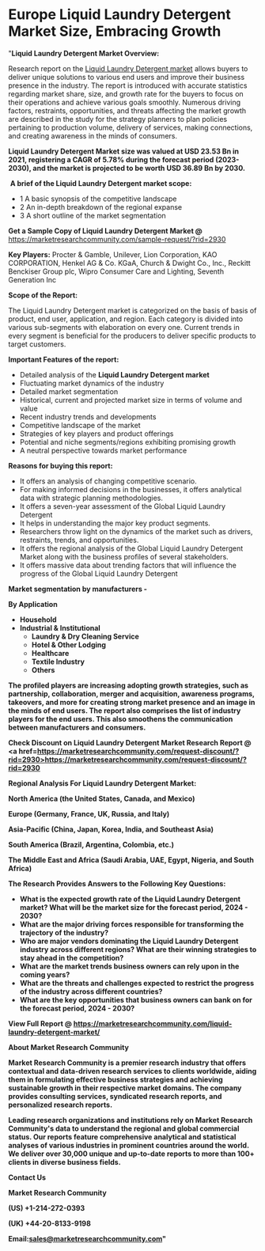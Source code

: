 # Europe Liquid Laundry Detergent Market Size, Embracing Growth
"<strong>Liquid Laundry Detergent Market Overview:</strong>

Research report on the <a href=https://marketresearchcommunity.com/liquid-laundry-detergent-market/>Liquid Laundry Detergent market</a> allows buyers to deliver unique solutions to various end users and improve their business presence in the industry. The report is introduced with accurate statistics regarding market share, size, and growth rate for the buyers to focus on their operations and achieve various goals smoothly. Numerous driving factors, restraints, opportunities, and threats affecting the market growth are described in the study for the strategy planners to plan policies pertaining to production volume, delivery of services, making connections, and creating awareness in the minds of consumers.

<strong>Liquid Laundry Detergent Market size was valued at USD 23.53 Bn in 2021, registering a CAGR of 5.78% during the forecast period (2023-2030), and the market is projected to be worth USD 36.89 Bn by 2030.</strong>

 <Strong>A brief of the Liquid Laundry Detergent market scope:</Strong>
<ul>
 <li>1  A basic synopsis of the competitive landscape</li>
 <li>2  An in-depth breakdown of the regional expanse</li>
 <li>3  A short outline of the market segmentation</li>
</ul>
<strong>Get a Sample Copy of Liquid Laundry Detergent Market @ </b></strong><a href=https://marketresearchcommunity.com/sample-request/?rid=2930><u>https://marketresearchcommunity.com/sample-request/?rid=2930</u></a>

<strong>Key Players:</strong> 
Procter &amp; Gamble, Unilever, Lion Corporation, KAO CORPORATION, Henkel AG &amp; Co. KGaA, Church &amp; Dwight Co., Inc., Reckitt Benckiser Group plc, Wipro Consumer Care and Lighting, Seventh Generation Inc

<strong>Scope of the Report:</strong>

The Liquid Laundry Detergent market is categorized on the basis of basis of product, end user, application, and region. Each category is divided into various sub-segments with elaboration on every one. Current trends in every segment is beneficial for the producers to deliver specific products to target customers.

<strong><b>Important Features of the report:</b></strong>
<ul>
  <li>Detailed analysis of the <strong><b>Liquid Laundry Detergent </b></strong><strong><b>market</b></strong></li>
  <li>Fluctuating market dynamics of the industry</li>
  <li>Detailed market segmentation</li>
  <li>Historical, current and projected market size in terms of volume and value</li>
  <li>Recent industry trends and developments</li>
  <li>Competitive landscape of the market</li>
  <li>Strategies of key players and product offerings</li>
  <li>Potential and niche segments/regions exhibiting promising growth</li>
  <li>A neutral perspective towards market performance</li>
</ul>
<strong><b>Reasons for buying this report:</b></strong>
<ul>
  <li>It offers an analysis of changing competitive scenario.</li>
  <li>For making informed decisions in the businesses, it offers analytical data with strategic planning methodologies.</li>
  <li>It offers a seven-year assessment of the Global Liquid Laundry Detergent</li>
  <li>It helps in understanding the major key product segments.</li>
  <li>Researchers throw light on the dynamics of the market such as drivers, restraints, trends, and opportunities.</li>
  <li>It offers the regional analysis of the Global Liquid Laundry Detergent Market along with the business profiles of several stakeholders.</li>
  <li>It offers massive data about trending factors that will influence the progress of the Global Liquid Laundry Detergent</li>
</ul>

<strong>Market segmentation by manufacturers -</strong>


<strong><strong>By Application</strong></h4>
<ul>
 	<li>Household</li>
 	<li>Industrial &amp; Institutional
<ul>
 	<li>Laundry &amp; Dry Cleaning Service</li>
 	<li>Hotel &amp; Other Lodging</li>
 	<li>Healthcare</li>
 	<li>Textile Industry</li>
 	<li>Others</li>
</ul>
</li>
</ul>

The profiled players are increasing adopting growth strategies, such as partnership, collaboration, merger and acquisition, awareness programs, takeovers, and more for creating strong market presence and an image in the minds of end users. The report also comprises the list of industry players for the end users. This also smoothens the communication between manufacturers and consumers.

<strong><b>Check Discount on Liquid Laundry Detergent Market Research Report @ </b></strong><a href=https://marketresearchcommunity.com/request-discount/?rid=2930><u>https://marketresearchcommunity.com/request-discount/?rid=2930</u></a>

<strong>Regional Analysis For Liquid Laundry Detergent Market:</strong>

<strong>North America</strong> (the United States, Canada, and Mexico)

<strong>Europe</strong> (Germany, France, UK, Russia, and Italy)

<strong>Asia-Pacific</strong> (China, Japan, Korea, India, and Southeast Asia)

<strong>South America</strong> (Brazil, Argentina, Colombia, etc.)

<strong>The Middle East and Africa</strong> (Saudi Arabia, UAE, Egypt, Nigeria, and South Africa)

<strong>The Research Provides Answers to the Following Key Questions:</strong>
<ul>
 	<li>What is the expected growth rate of the Liquid Laundry Detergent market? What will be the market size for the forecast period, 2024 - 2030?</li>
 	<li>What are the major driving forces responsible for transforming the trajectory of the industry?</li>
 	<li>Who are major vendors dominating the Liquid Laundry Detergent industry across different regions? What are their winning strategies to stay ahead in the competition?</li>
 	<li>What are the market trends business owners can rely upon in the coming years?</li>
 	<li>What are the threats and challenges expected to restrict the progress of the industry across different countries?</li>
 	<li>What are the key opportunities that business owners can bank on for the forecast period, 2024 - 2030?</li>
</ul>

<strong>View Full Report @</strong> <a href=https://marketresearchcommunity.com/liquid-laundry-detergent-market/>https://marketresearchcommunity.com/liquid-laundry-detergent-market/</a>

<strong>About Market Research Community</strong>

Market Research Community is a premier research industry that offers contextual and data-driven research services to clients worldwide, aiding them in formulating effective business strategies and achieving sustainable growth in their respective market domains. The company provides consulting services, syndicated research reports, and personalized research reports.

Leading research organizations and institutions rely on Market Research Community's data to understand the regional and global commercial status. Our reports feature comprehensive analytical and statistical analyses of various industries in prominent countries around the world. We deliver over 30,000 unique and up-to-date reports to more than 100+ clients in diverse business fields.

<strong>Contact Us</strong>

<strong>Market Research Community</strong>

(US) +1-214-272-0393

(UK) +44-20-8133-9198

<strong>Email:</strong>sales@marketresearchcommunity.com"
